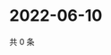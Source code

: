 # 2022-06-10

共 0 条

<!-- BEGIN WEIBO -->
<!-- 最后更新时间 Fri Jun 10 2022 01:19:31 GMT+0800 (China Standard Time) -->

<!-- END WEIBO -->
